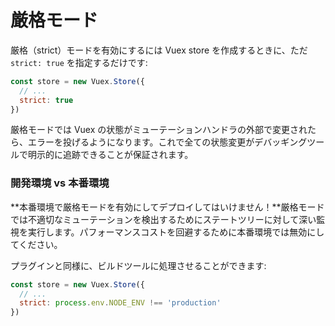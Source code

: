 # 厳格モード

厳格（strict）モードを有効にするには Vuex store を作成するときに、ただ `strict: true` を指定するだけです:

``` js
const store = new Vuex.Store({
  // ...
  strict: true
})
```

厳格モードでは Vuex の状態がミューテーションハンドラの外部で変更されたら、エラーを投げるようになります。これで全ての状態変更がデバッギングツールで明示的に追跡できることが保証されます。

### 開発環境 vs 本番環境

**本番環境で厳格モードを有効にしてデプロイしてはいけません！**厳格モードでは不適切なミューテーションを検出するためにステートツリーに対して深い監視を実行します。パフォーマンスコストを回避するために本番環境では無効にしてください。

プラグインと同様に、ビルドツールに処理させることができます:

``` js
const store = new Vuex.Store({
  // ...
  strict: process.env.NODE_ENV !== 'production'
})
```
